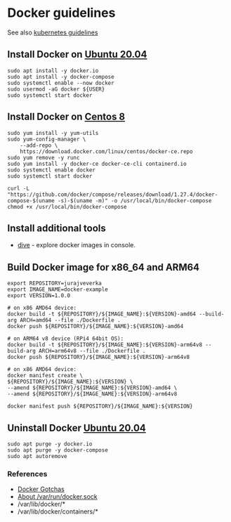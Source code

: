# Docker guidelines
See also [kubernetes guidelines](../kubernetes)
## Install Docker on [Ubuntu 20.04](https://releases.ubuntu.com/20.04.3/ubuntu-20.04.3-live-server-amd64.iso)
```
sudo apt install -y docker.io
sudo apt install -y docker-compose
sudo systemctl enable --now docker
sudo usermod -aG docker ${USER}
sudo systemctl start docker
```

## Install Docker on [Centos 8](http://ftp.sh.cvut.cz/centos/8.4.2105/isos/x86_64/CentOS-8.4.2105-x86_64-boot.iso)
```
sudo yum install -y yum-utils
sudo yum-config-manager \
    --add-repo \
    https://download.docker.com/linux/centos/docker-ce.repo
sudo yum remove -y runc
sudo yum install -y docker-ce docker-ce-cli containerd.io
sudo systemctl enable docker
sudo systemctl start docker

curl -L "https://github.com/docker/compose/releases/download/1.27.4/docker-compose-$(uname -s)-$(uname -m)" -o /usr/local/bin/docker-compose
chmod +x /usr/local/bin/docker-compose
```

## Install additional tools
* [dive](https://github.com/wagoodman/dive) - explore docker images in console.

## Build Docker image for x86_64 and ARM64
```
export REPOSITORY=jurajveverka
export IMAGE_NAME=docker-example
export VERSION=1.0.0
 
# on x86 AMD64 device:
docker build -t ${REPOSITORY}/${IMAGE_NAME}:${VERSION}-amd64 --build-arg ARCH=amd64 --file ./Dockerfile . 
docker push ${REPOSITORY}/${IMAGE_NAME}:${VERSION}-amd64

# on ARM64 v8 device (RPi4 64bit OS):
docker build -t ${REPOSITORY}/${IMAGE_NAME}:${VERSION}-arm64v8 --build-arg ARCH=arm64v8 --file ./Dockerfile . 
docker push ${REPOSITORY}/${IMAGE_NAME}:${VERSION}-arm64v8

# on x86 AMD64 device: 
docker manifest create \
${REPOSITORY}/${IMAGE_NAME}:${VERSION} \
--amend ${REPOSITORY}/${IMAGE_NAME}:${VERSION}-amd64 \
--amend ${REPOSITORY}/${IMAGE_NAME}:${VERSION}-arm64v8

docker manifest push ${REPOSITORY}/${IMAGE_NAME}:${VERSION}
```

## Uninstall Docker [Ubuntu 20.04](https://releases.ubuntu.com/20.04.3/ubuntu-20.04.3-live-server-amd64.iso)
```
sudo apt purge -y docker.io
sudo apt purge -y docker-compose
sudo apt autoremove
```

### References
* [Docker Gotchas](https://uilicious.com/blog/5-fatal-docker-gotchas-for-new-users/)
* [About /var/run/docker.sock](https://betterprogramming.pub/about-var-run-docker-sock-3bfd276e12fd)
* /var/lib/docker/*
* /var/lib/docker/containers/*
